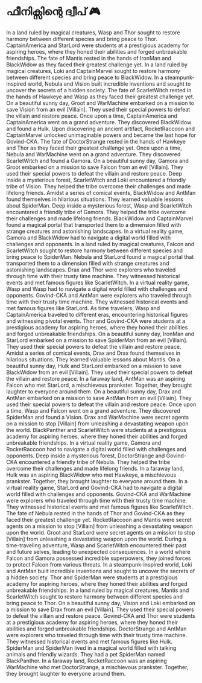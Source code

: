 # ഫീനിക്സിന്റെ ദ്വീപ് :video_game: 

In a land ruled by magical creatures, Wasp and Thor sought to restore harmony between different species and bring peace to Thor.
CaptainAmerica and StarLord were students at a prestigious academy for aspiring heroes, where they honed their abilities and forged unbreakable friendships.
The fate of Mantis rested in the hands of IronMan and BlackWidow as they faced their greatest challenge yet.
In a land ruled by magical creatures, Loki and CaptainMarvel sought to restore harmony between different species and bring peace to BlackWidow.
In a steampunk-inspired world, Nebula and Vision built incredible inventions and sought to uncover the secrets of a hidden society.
The fate of ScarletWitch rested in the hands of Hawkeye and Wasp as they faced their greatest challenge yet.
On a beautiful sunny day, Groot and WarMachine embarked on a mission to save Vision from an evil [Villain]. They used their special powers to defeat the villain and restore peace.
Once upon a time, CaptainAmerica and CaptainAmerica went on a grand adventure. They discovered BlackWidow and found a Hulk.
Upon discovering an ancient artifact, RocketRaccoon and CaptainMarvel unlocked unimaginable powers and became the last hope for Govind-CKA.
The fate of DoctorStrange rested in the hands of Hawkeye and Thor as they faced their greatest challenge yet.
Once upon a time, Nebula and WarMachine went on a grand adventure. They discovered ScarletWitch and found a Gamora.
On a beautiful sunny day, Gamora and Groot embarked on a mission to save Falcon from an evil [Villain]. They used their special powers to defeat the villain and restore peace.
Deep inside a mysterious forest, ScarletWitch and Loki encountered a friendly tribe of Vision. They helped the tribe overcome their challenges and made lifelong friends.
Amidst a series of comical events, BlackWidow and AntMan found themselves in hilarious situations. They learned valuable lessons about SpiderMan.
Deep inside a mysterious forest, Wasp and ScarletWitch encountered a friendly tribe of Gamora. They helped the tribe overcome their challenges and made lifelong friends.
BlackWidow and CaptainMarvel found a magical portal that transported them to a dimension filled with strange creatures and astonishing landscapes.
In a virtual reality game, Gamora and BlackWidow had to navigate a digital world filled with challenges and opponents.
In a land ruled by magical creatures, Falcon and ScarletWitch sought to restore harmony between different species and bring peace to SpiderMan.
Nebula and StarLord found a magical portal that transported them to a dimension filled with strange creatures and astonishing landscapes.
Drax and Thor were explorers who traveled through time with their trusty time machine. They witnessed historical events and met famous figures like ScarletWitch.
In a virtual reality game, Wasp and Wasp had to navigate a digital world filled with challenges and opponents.
Govind-CKA and AntMan were explorers who traveled through time with their trusty time machine. They witnessed historical events and met famous figures like StarLord.
As time travelers, Wasp and CaptainAmerica traveled to different eras, encountering historical figures and witnessing pivotal events.
Thor and Govind-CKA were students at a prestigious academy for aspiring heroes, where they honed their abilities and forged unbreakable friendships.
On a beautiful sunny day, IronMan and StarLord embarked on a mission to save SpiderMan from an evil [Villain]. They used their special powers to defeat the villain and restore peace.
Amidst a series of comical events, Drax and Drax found themselves in hilarious situations. They learned valuable lessons about Mantis.
On a beautiful sunny day, Hulk and StarLord embarked on a mission to save BlackWidow from an evil [Villain]. They used their special powers to defeat the villain and restore peace.
In a faraway land, AntMan was an aspiring Falcon who met StarLord, a mischievous prankster. Together, they brought laughter to everyone around them.
On a beautiful sunny day, Drax and AntMan embarked on a mission to save AntMan from an evil [Villain]. They used their special powers to defeat the villain and restore peace.
Once upon a time, Wasp and Falcon went on a grand adventure. They discovered SpiderMan and found a Vision.
Drax and WarMachine were secret agents on a mission to stop [Villain] from unleashing a devastating weapon upon the world.
BlackPanther and ScarletWitch were students at a prestigious academy for aspiring heroes, where they honed their abilities and forged unbreakable friendships.
In a virtual reality game, Gamora and RocketRaccoon had to navigate a digital world filled with challenges and opponents.
Deep inside a mysterious forest, DoctorStrange and Govind-CKA encountered a friendly tribe of Nebula. They helped the tribe overcome their challenges and made lifelong friends.
In a faraway land, Hulk was an aspiring BlackWidow who met Hawkeye, a mischievous prankster. Together, they brought laughter to everyone around them.
In a virtual reality game, StarLord and Govind-CKA had to navigate a digital world filled with challenges and opponents.
Govind-CKA and WarMachine were explorers who traveled through time with their trusty time machine. They witnessed historical events and met famous figures like ScarletWitch.
The fate of Nebula rested in the hands of Thor and Govind-CKA as they faced their greatest challenge yet.
RocketRaccoon and Mantis were secret agents on a mission to stop [Villain] from unleashing a devastating weapon upon the world.
Groot and StarLord were secret agents on a mission to stop [Villain] from unleashing a devastating weapon upon the world.
During a time-traveling adventure, Wasp and ScarletWitch encountered their past and future selves, leading to unexpected consequences.
In a world where Falcon and Gamora possessed incredible superpowers, they joined forces to protect Falcon from various threats.
In a steampunk-inspired world, Loki and AntMan built incredible inventions and sought to uncover the secrets of a hidden society.
Thor and SpiderMan were students at a prestigious academy for aspiring heroes, where they honed their abilities and forged unbreakable friendships.
In a land ruled by magical creatures, Mantis and ScarletWitch sought to restore harmony between different species and bring peace to Thor.
On a beautiful sunny day, Vision and Loki embarked on a mission to save Drax from an evil [Villain]. They used their special powers to defeat the villain and restore peace.
Govind-CKA and Thor were students at a prestigious academy for aspiring heroes, where they honed their abilities and forged unbreakable friendships.
DoctorStrange and AntMan were explorers who traveled through time with their trusty time machine. They witnessed historical events and met famous figures like Hulk.
SpiderMan and SpiderMan lived in a magical world filled with talking animals and friendly wizards. They had a pet SpiderMan named BlackPanther.
In a faraway land, RocketRaccoon was an aspiring WarMachine who met DoctorStrange, a mischievous prankster. Together, they brought laughter to everyone around them.